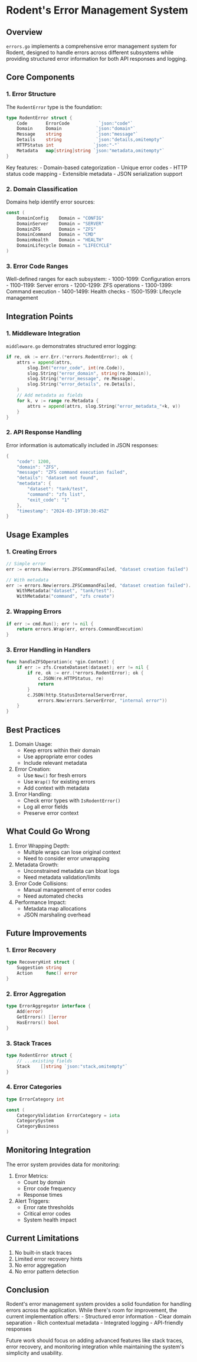 # Rodent's Error Management System

## Overview

`errors.go` implements a comprehensive error management system for Rodent, designed to handle errors across different subsystems while providing structured error information for both API responses and logging.

## Core Components

### 1. Error Structure

The `RodentError` type is the foundation:

```go
type RodentError struct {
    Code       ErrorCode           `json:"code"`
    Domain     Domain             `json:"domain"`
    Message    string             `json:"message"`
    Details    string             `json:"details,omitempty"`
    HTTPStatus int               `json:"-"`
    Metadata   map[string]string `json:"metadata,omitempty"`
}
```

Key features:
    - Domain-based categorization
    - Unique error codes
    - HTTP status code mapping
    - Extensible metadata
    - JSON serialization support

### 2. Domain Classification

Domains help identify error sources:

```go
const (
    DomainConfig    Domain = "CONFIG"
    DomainServer    Domain = "SERVER"
    DomainZFS       Domain = "ZFS"
    DomainCommand   Domain = "CMD"
    DomainHealth    Domain = "HEALTH"
    DomainLifecycle Domain = "LIFECYCLE"
)
```

### 3. Error Code Ranges

Well-defined ranges for each subsystem:
    - 1000-1099: Configuration errors
    - 1100-1199: Server errors
    - 1200-1299: ZFS operations
    - 1300-1399: Command execution
    - 1400-1499: Health checks
    - 1500-1599: Lifecycle management

## Integration Points

### 1. Middleware Integration

`middleware.go` demonstrates structured error logging:

```go
if re, ok := err.Err.(*errors.RodentError); ok {
    attrs = append(attrs,
        slog.Int("error_code", int(re.Code)),
        slog.String("error_domain", string(re.Domain)),
        slog.String("error_message", re.Message),
        slog.String("error_details", re.Details),
    )
    // Add metadata as fields
    for k, v := range re.Metadata {
        attrs = append(attrs, slog.String("error_metadata_"+k, v))
    }
}
```

### 2. API Response Handling

Error information is automatically included in JSON responses:

```go
{
    "code": 1200,
    "domain": "ZFS",
    "message": "ZFS command execution failed",
    "details": "dataset not found",
    "metadata": {
        "dataset": "tank/test",
        "command": "zfs list",
        "exit_code": "1"
    },
    "timestamp": "2024-03-19T10:30:45Z"
}
```

## Usage Examples

### 1. Creating Errors

```go
// Simple error
err := errors.New(errors.ZFSCommandFailed, "dataset creation failed")

// With metadata
err := errors.New(errors.ZFSCommandFailed, "dataset creation failed").
    WithMetadata("dataset", "tank/test").
    WithMetadata("command", "zfs create")
```

### 2. Wrapping Errors

```go
if err := cmd.Run(); err != nil {
    return errors.Wrap(err, errors.CommandExecution)
}
```

### 3. Error Handling in Handlers

```go
func handleZFSOperation(c *gin.Context) {
    if err := zfs.CreateDataset(dataset); err != nil {
        if re, ok := err.(*errors.RodentError); ok {
            c.JSON(re.HTTPStatus, re)
            return
        }
        c.JSON(http.StatusInternalServerError, 
            errors.New(errors.ServerError, "internal error"))
    }
}
```

## Best Practices

1. Domain Usage:
    - Keep errors within their domain
    - Use appropriate error codes
    - Include relevant metadata
2. Error Creation:
    - Use `New()` for fresh errors
    - Use `Wrap()` for existing errors
    - Add context with metadata
3. Error Handling:
    - Check error types with `IsRodentError()`
    - Log all error fields
    - Preserve error context

## What Could Go Wrong

1. Error Wrapping Depth:
    - Multiple wraps can lose original context
    - Need to consider error unwrapping
2. Metadata Growth:
    - Unconstrained metadata can bloat logs
    - Need metadata validation/limits
3. Error Code Collisions:
    - Manual management of error codes
    - Need automated checks
4. Performance Impact:
    - Metadata map allocations
    - JSON marshaling overhead

## Future Improvements

### 1. Error Recovery

```go
type RecoveryHint struct {
    Suggestion string
    Action     func() error
}
```

### 2. Error Aggregation

```go
type ErrorAggregator interface {
    Add(error)
    GetErrors() []error
    HasErrors() bool
}
```

### 3. Stack Traces

```go
type RodentError struct {
    // ...existing fields
    Stack    []string `json:"stack,omitempty"`
}
```

### 4. Error Categories

```go
type ErrorCategory int

const (
    CategoryValidation ErrorCategory = iota
    CategorySystem
    CategoryBusiness
)
```

## Monitoring Integration

The error system provides data for monitoring:

1. Error Metrics:
    - Count by domain
    - Error code frequency
    - Response times
2. Alert Triggers:
    - Error rate thresholds
    - Critical error codes
    - System health impact

## Current Limitations

1. No built-in stack traces
2. Limited error recovery hints
3. No error aggregation
4. No error pattern detection

## Conclusion

Rodent's error management system provides a solid foundation for handling errors across the application. While there's room for improvement, the current implementation offers:
    - Structured error information
    - Clear domain separation
    - Rich contextual metadata
    - Integrated logging
    - API-friendly responses

Future work should focus on adding advanced features like stack traces, error recovery, and monitoring integration while maintaining the system's simplicity and usability.
